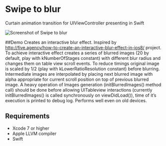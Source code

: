 # Swipe to blur

Curtain animation transition for UIViewController presenting in Swift

![Screenshot of Swipe to blur](https://github.com/rozum-dev/SwipeBlur/blob/master/out.gif "Swipe to blur Screenshot")

##Demo
Creates an interactive blur effect. Inspired by http://five.agency/how-to-create-an-interactive-blur-effect-in-ios8/ project.
To achieve interactive effect creates a series of blurred images  (20 by default, play with kNumberOfStages constant) with different blur radius and changes them on table view scroll events. To reduce timings original image is scaled by 1/2 (play with kLowerRatioResolution constant) before blurring.
Intermediate images are interpolated by placing next blurred image with alpha appropriate for current scroll position on top of previous blurred image.
A heavy operation of Images generation (initBlurredImages() method call) should be done before allowing UITableview interactions (currently initBlurredImages() is called synchronously on viewDidLoad()), time of it’s execution is printed to debug log.
Performs well even on old devices.

## Requirements
* Xcode 7 or higher
* Apple LLVM compiler
* Swift

